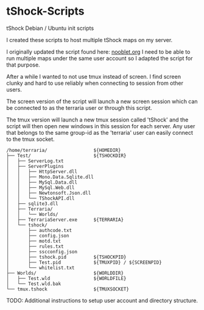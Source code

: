 tShock-Scripts
==============

tShock Debian / Ubuntu init scripts

I created these scripts to host multiple tShock maps on my server.

I originally updated the script found here: [nooblet.org](http://www.nooblet.org/blog/2013/installing-tshock-terraria-server-on-debian-wheezy/)
I need to be able to run multiple maps under the same user account so I adapted the script for that purpose.

After a while I wanted to not use tmux instead of screen. I find screen clunky and hard to use reliably when connecting to session from other users.

The screen version of the script will launch a new screen session which can be connected to as the terraria user or through this script.

The tmux version will launch a new tmux session called 'tShock' and the script will then open new windows in this session for each server.
Any user that belongs to the same group-id as the 'terraria' user can easily connect to the tmux socket.

```
/home/terraria/                 ${HOMEDIR}
├── Test/                       ${TSHOCKDIR}
│   ├── ServerLog.txt
│   ├── ServerPlugins
│   │   ├── HttpServer.dll
│   │   ├── Mono.Data.Sqlite.dll
│   │   ├── MySql.Data.dll
│   │   ├── MySql.Web.dll
│   │   ├── Newtonsoft.Json.dll
│   │   └── TShockAPI.dll
│   ├── sqlite3.dll
│   ├── Terraria/
│   │   └── Worlds/
│   ├── TerrariaServer.exe      ${TERRARIA}
│   └── tshock/
│       ├── authcode.txt
│       ├── config.json
│       ├── motd.txt
│       ├── rules.txt
│       ├── sscconfig.json
│       ├── tshock.pid          ${TSHOCKPID}
│       ├── Test.pid            ${TMUXPID} / ${SCREENPID}
│       └── whitelist.txt
├── Worlds/                     ${WORLDDIR}
│   ├── Test.wld                ${WORLDFILE}
│   └── Test.wld.bak
└── tmux.tshock                 ${TMUXSOCKET}
```

TODO: Additional instructions to setup user account and directory structure.
